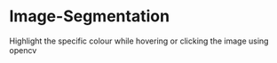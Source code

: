 # Image-Segmentation
Highlight the specific colour while hovering or clicking the image using opencv 
